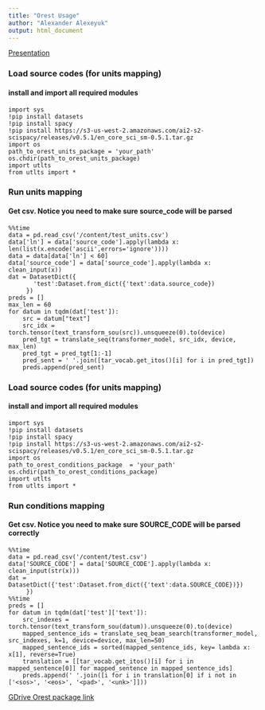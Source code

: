 ```yaml
---
title: "Orest Usage"
author: "Alexander Alexeyuk"
output: html_document
---
```

[Presentation](https://docs.google.com/presentation/d/1_OR9Qn7kT-ukn0h7LkKq1qGs1Y6xGThps_hD1Qpcel8/edit?usp=sharing)



### Load source codes (for units mapping)
#### install and import all required modules

```
import sys
!pip install datasets
!pip install spacy
!pip install https://s3-us-west-2.amazonaws.com/ai2-s2-scispacy/releases/v0.5.1/en_core_sci_sm-0.5.1.tar.gz
import os
path_to_orest_units_package = 'your_path'
os.chdir(path_to_orest_units_package)
import utlts
from utlts import *
```

### Run units mapping
#### Get csv. Notice you need to make sure source_code will be parsed
```
%%time
data = pd.read_csv('/content/test_units.csv')
data['ln'] = data['source_code'].apply(lambda x: len(list(x.encode('ascii',errors='ignore'))))
data = data[data['ln'] < 60]
data['source_code'] = data['source_code'].apply(lambda x: clean_input(x))
dat = DatasetDict({
       'test':Dataset.from_dict({'text':data.source_code})
     })
preds = []
max_len = 60
for datum in tqdm(dat['test']):
    src = datum["text"]
    src_idx = torch.tensor(text_transform_sou(src)).unsqueeze(0).to(device)
    pred_tgt = translate_seq(transformer_model, src_idx, device, max_len)
    pred_tgt = pred_tgt[1:-1]
    pred_sent = ' '.join([tar_vocab.get_itos()[i] for i in pred_tgt])
    preds.append(pred_sent)
```




### Load source codes (for units mapping)
#### install and import all required modules
```
import sys
!pip install datasets
!pip install spacy
!pip install https://s3-us-west-2.amazonaws.com/ai2-s2-scispacy/releases/v0.5.1/en_core_sci_sm-0.5.1.tar.gz
import os
path_to_orest_conditions_package  = 'your_path'
os.chdir(path_to_orest_conditions_package)
import utlts
from utlts import *
```

### Run conditions mapping
#### Get csv. Notice you need to make sure SOURCE_CODE will be parsed correctly
```
%%time
data = pd.read_csv('/content/test.csv')
data['SOURCE_CODE'] = data['SOURCE_CODE'].apply(lambda x: clean_input(str(x)))
dat = DatasetDict({'test':Dataset.from_dict({'text':data.SOURCE_CODE})})
     })
%%time
preds = []
for datum in tqdm(dat['test']['text']):
    src_indexes = torch.tensor(text_transform_sou(datum)).unsqueeze(0).to(device)
    mapped_sentence_ids = translate_seq_beam_search(transformer_model, src_indexes, k=1, device=device, max_len=50)
    mapped_sentence_ids = sorted(mapped_sentence_ids, key= lambda x: x[1], reverse=True)
    translation = [[tar_vocab.get_itos()[i] for i in mapped_sentence[0]] for mapped_sentence in mapped_sentence_ids]
    preds.append(' '.join([i for i in translation[0] if i not in ['<sos>', '<eos>', '<pad>', '<unk>']]))
```
[GDrive Orest package link](https://drive.google.com/drive/folders/1m9MqutlelFXH9ac-Hx_SrPj0jAaSwrAI?usp=sharing)
